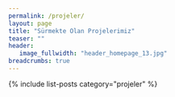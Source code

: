```yaml
---
permalink: /projeler/
layout: page
title: "Sürmekte Olan Projelerimiz"
teaser: ""
header:
   image_fullwidth: "header_homepage_13.jpg"
breadcrumbs: true
---
```

{% include list-posts category="projeler" %}